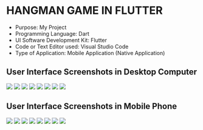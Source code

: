 # HANGMAN GAME IN FLUTTER

* Purpose: My Project
* Programming Language: Dart
* UI Software Development Kit: Flutter
* Code or Text Editor used: Visual Studio Code
* Type of Application: Mobile Application (Native Application)

<h2> User Interface Screenshots in Desktop Computer</h2> 
  <img src="SCREENSHOTS/PIC1.png">
  
  <img src="SCREENSHOTS/PIC2.png">
  
  <img src="SCREENSHOTS/PIC3.png">
  
  <img src="SCREENSHOTS/PIC4.png">
  
  <img src="SCREENSHOTS/PIC5.png">
  
  <img src="SCREENSHOTS/PIC6.png">
  
  <img src="SCREENSHOTS/PIC7.png">
  
  <img src="SCREENSHOTS/PIC8.png">
  
<h2> User Interface Screenshots in Mobile Phone</h2>  
  <img src="SCREENSHOTS/PIC9.png">
  
  <img src="SCREENSHOTS/PIC10.png">
  
  <img src="SCREENSHOTS/PIC11.png">
  
  <img src="SCREENSHOTS/PIC12.png">
  
  <img src="SCREENSHOTS/PIC13.png">
  
  <img src="SCREENSHOTS/PIC14.png">
  
  <img src="SCREENSHOTS/PIC15.png">
  
  <img src="SCREENSHOTS/PIC16.png">
  
